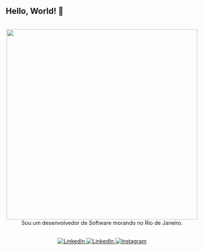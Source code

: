 ## Hello, World! 👋

<div align="center">
  <br>
  <img align='center' src='https://user-images.githubusercontent.com/5713670/87202985-820dcb80-c2b6-11ea-9f56-7ec461c497c3.gif' width='500"'>
  <br>
  Sou um desenvolvedor de Software morando no Rio de Janeiro.
  <br>
  <br>
  
  <p align="center">
    <a href="mailto:paulonobrejunior@outlook.com" target="_blank">
      <img src="https://img.shields.io/badge/email-%230077B5.svg?&style=for-the-badge&logo=gmail&logoColor=white&color=071A2C" alt="LinkedIn"/>
    </a>
    <a href="https://www.linkedin.com/in/juniorcodex" target="_blank">
      <img src="https://img.shields.io/badge/linkedin-%230077B5.svg?&style=for-the-badge&logo=linkedin&logoColor=white&color=071A2C" alt="LinkedIn"/>
    </a>
    <a href="https://instagram.com/juniorcodex" target="_blank">
      <img src="https://img.shields.io/badge/instagram-%23E4405F.svg?&style=for-the-badge&logo=instagram&logoColor=white&color=071A2C" alt="Instagram"/>
    </a>
  </p>
</div>
<!--
**juniorcodexx/juniorcodexx** is a ✨ _special_ ✨ repository because its `README.md` (this file) appears on your GitHub profile.

Here are some ideas to get you started:

- 🔭 I’m currently working on ...
- 🌱 I’m currently learning ...
- 👯 I’m looking to collaborate on ...
- 🤔 I’m looking for help with ...
- 💬 Ask me about ...
- 📫 How to reach me: ...
- 😄 Pronouns: ...
- ⚡ Fun fact: ...
-->
